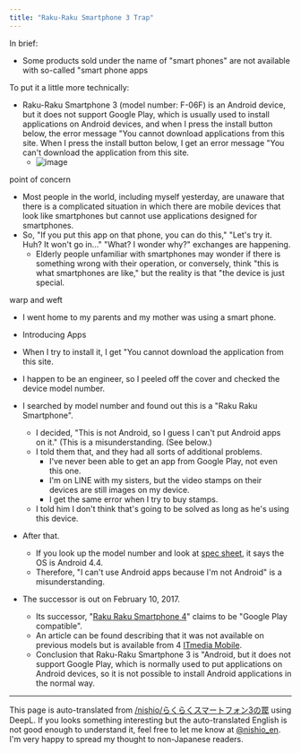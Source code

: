 ```yaml
---
title: "Raku-Raku Smartphone 3 Trap"
---
```


In brief:
- Some products sold under the name of "smart phones" are not available with so-called "smart phone apps

To put it a little more technically:
- Raku-Raku Smartphone 3 (model number: F-06F) is an Android device, but it does not support Google Play, which is usually used to install applications on Android devices, and when I press the install button below, the error message "You cannot download applications from this site. When I press the install button below, I get an error message "You can't download the application from this site.
    - ![image](https://gyazo.com/e57fd476dc159b5886e799a4a2e5755d/thumb/1000)

point of concern
- Most people in the world, including myself yesterday, are unaware that there is a complicated situation in which there are mobile devices that look like smartphones but cannot use applications designed for smartphones.
- So, "If you put this app on that phone, you can do this," "Let's try it. Huh? It won't go in..." "What? I wonder why?" exchanges are happening.
    - Elderly people unfamiliar with smartphones may wonder if there is something wrong with their operation, or conversely, think "this is what smartphones are like," but the reality is that "the device is just special.

warp and weft
- I went home to my parents and my mother was using a smart phone.
- Introducing Apps
- When I try to install it, I get "You cannot download the application from this site.
- I happen to be an engineer, so I peeled off the cover and checked the device model number.
- I searched by model number and found out this is a "Raku Raku Smartphone".
    - I decided, "This is not Android, so I guess I can't put Android apps on it." (This is a misunderstanding. (See below.)
    - I told them that, and they had all sorts of additional problems.
        - I've never been able to get an app from Google Play, not even this one.
        - I'm on LINE with my sisters, but the video stamps on their devices are still images on my device.
        - I get the same error when I try to buy stamps.
    - I told him I don't think that's going to be solved as long as he's using this device.

- After that.
    - If you look up the model number and look at [spec sheet](https://www.nttdocomo.co.jp/support/utilization/product/f06f/spec.html), it says the OS is Android 4.4.
    - Therefore, "I can't use Android apps because I'm not Android" is a misunderstanding.
- The successor is out on February 10, 2017.
    - Its successor, "[Raku Raku Smartphone 4](https://www.nttdocomo.co.jp/product/easy_phone/f04j/index.html?icid=CRP_PRD_f04j_top_up)" claims to be "Google Play compatible".
    - An article can be found describing that it was not available on previous models but is available from 4 [ITmedia Mobile](http://www.itmedia.co.jp/mobile/articles/1703/27/news083.html).
    - Conclusion that Raku-Raku Smartphone 3 is "Android, but it does not support Google Play, which is normally used to put applications on Android devices, so it is not possible to install Android applications in the normal way.

---
This page is auto-translated from [/nishio/らくらくスマートフォン3の罠](https://scrapbox.io/nishio/らくらくスマートフォン3の罠) using DeepL. If you looks something interesting but the auto-translated English is not good enough to understand it, feel free to let me know at [@nishio_en](https://twitter.com/nishio_en). I'm very happy to spread my thought to non-Japanese readers.